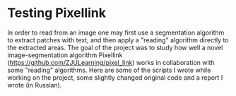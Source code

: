 # Testing Pixellink

In order to read from an image one may first use a segmentation algorithm to extract patches with text, and then apply a "reading" algorithm directly to the extracted areas. The goal of the project was to study how well a novel image-segmentation algorithm Pixellink (https://github.com/ZJULearning/pixel_link) works in collaboration with some "reading" algorithms. Here are some of the scripts I wrote while working on the project, some slightly changed original code and a report I wrote (in Russian).
